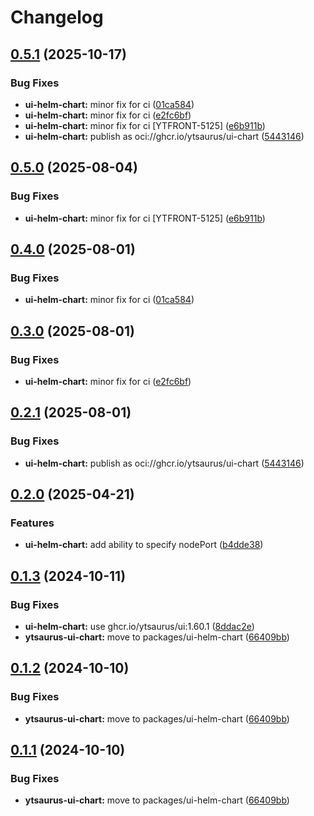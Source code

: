 # Changelog

## [0.5.1](https://github.com/ytsaurus/ytsaurus-ui/compare/ytsaurus-ui-chart-v0.5.0...ytsaurus-ui-chart-v0.5.1) (2025-10-17)


### Bug Fixes

* **ui-helm-chart:** minor fix for ci ([01ca584](https://github.com/ytsaurus/ytsaurus-ui/commit/01ca584373e45111045f2450215c627f55d9702e))
* **ui-helm-chart:** minor fix for ci ([e2fc6bf](https://github.com/ytsaurus/ytsaurus-ui/commit/e2fc6bf7f012f0c4e7f828ca2afc641c58566269))
* **ui-helm-chart:** minor fix for ci [YTFRONT-5125] ([e6b911b](https://github.com/ytsaurus/ytsaurus-ui/commit/e6b911ba71dc657f65042b61269c1d275628c748))
* **ui-helm-chart:** publish as oci://ghcr.io/ytsaurus/ui-chart ([5443146](https://github.com/ytsaurus/ytsaurus-ui/commit/54431462310f9be527e2c6a91401b93e290139b5))

## [0.5.0](https://github.com/ytsaurus/ytsaurus-ui/compare/ytsaurus-ui-chart-v0.4.0...ytsaurus-ui-chart-v0.5.0) (2025-08-04)


### Bug Fixes

* **ui-helm-chart:** minor fix for ci [YTFRONT-5125] ([e6b911b](https://github.com/ytsaurus/ytsaurus-ui/commit/e6b911ba71dc657f65042b61269c1d275628c748))

## [0.4.0](https://github.com/ytsaurus/ytsaurus-ui/compare/ytsaurus-ui-chart-v0.3.0...ytsaurus-ui-chart-v0.4.0) (2025-08-01)


### Bug Fixes

* **ui-helm-chart:** minor fix for ci ([01ca584](https://github.com/ytsaurus/ytsaurus-ui/commit/01ca584373e45111045f2450215c627f55d9702e))

## [0.3.0](https://github.com/ytsaurus/ytsaurus-ui/compare/ytsaurus-ui-chart-v0.2.1...ytsaurus-ui-chart-v0.3.0) (2025-08-01)

### Bug Fixes

* **ui-helm-chart:** minor fix for ci ([e2fc6bf](https://github.com/ytsaurus/ytsaurus-ui/commit/e2fc6bf7f012f0c4e7f828ca2afc641c58566269))

## [0.2.1](https://github.com/ytsaurus/ytsaurus-ui/compare/ytsaurus-ui-chart-v0.2.0...ytsaurus-ui-chart-v0.2.1) (2025-08-01)


### Bug Fixes

* **ui-helm-chart:** publish as oci://ghcr.io/ytsaurus/ui-chart ([5443146](https://github.com/ytsaurus/ytsaurus-ui/commit/54431462310f9be527e2c6a91401b93e290139b5))

## [0.2.0](https://github.com/ytsaurus/ytsaurus-ui/compare/ytsaurus-ui-chart-v0.1.3...ytsaurus-ui-chart-v0.2.0) (2025-04-21)


### Features

* **ui-helm-chart:** add ability to specify nodePort ([b4dde38](https://github.com/ytsaurus/ytsaurus-ui/commit/b4dde38a0ec1dee964d124dcbdc4ab7d52590573))

## [0.1.3](https://github.com/ytsaurus/ytsaurus-ui/compare/ytsaurus-ui-chart-v0.1.2...ytsaurus-ui-chart-v0.1.3) (2024-10-11)


### Bug Fixes

* **ui-helm-chart:** use ghcr.io/ytsaurus/ui:1.60.1 ([8ddac2e](https://github.com/ytsaurus/ytsaurus-ui/commit/8ddac2e0687c8862cf84ec8b1d754b3f8773c8b8))
* **ytsaurus-ui-chart:** move to packages/ui-helm-chart ([66409bb](https://github.com/ytsaurus/ytsaurus-ui/commit/66409bb46a6a18f33bbfe8572ab304cdc67d9b15))

## [0.1.2](https://github.com/ytsaurus/ytsaurus-ui/compare/ytsaurus-ui-chart-v0.1.1...ytsaurus-ui-chart-v0.1.2) (2024-10-10)


### Bug Fixes

* **ytsaurus-ui-chart:** move to packages/ui-helm-chart ([66409bb](https://github.com/ytsaurus/ytsaurus-ui/commit/66409bb46a6a18f33bbfe8572ab304cdc67d9b15))

## [0.1.1](https://github.com/ytsaurus/ytsaurus-ui/compare/ytsaurus-ui-chart-v0.1.0...ytsaurus-ui-chart-v0.1.1) (2024-10-10)


### Bug Fixes

* **ytsaurus-ui-chart:** move to packages/ui-helm-chart ([66409bb](https://github.com/ytsaurus/ytsaurus-ui/commit/66409bb46a6a18f33bbfe8572ab304cdc67d9b15))
